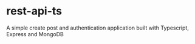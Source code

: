 # rest-api-ts

A simple create post and authentication application built with Typescript, Express and MongoDB
